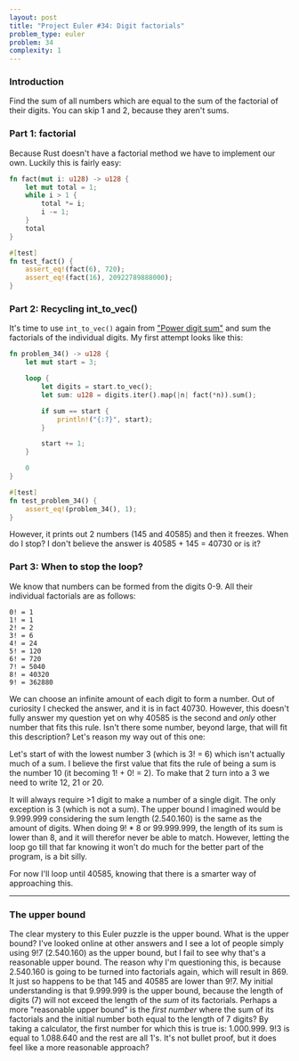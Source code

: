 ```yaml
---
layout: post
title: "Project Euler #34: Digit factorials"
problem_type: euler
problem: 34
complexity: 1
---
```


### Introduction
Find the sum of all numbers which are equal to the sum of the factorial of their digits. You can skip 1 and 2, because they aren't sums.

### Part 1: factorial
Because Rust doesn't have a factorial method we have to implement our own. Luckily this is fairly easy:

```rust
fn fact(mut i: u128) -> u128 {
    let mut total = 1;
    while i > 1 {
        total *= i;
        i -= 1;
    }
    total
}

#[test]
fn test_fact() {
    assert_eq!(fact(6), 720);
    assert_eq!(fact(16), 20922789888000);
}
```

### Part 2: Recycling int_to_vec()
It's time to use `int_to_vec()` again from ["Power digit sum"](/2021/10/26/project-euler-16-power-digit-sum.html) and sum the factorials of the individual digits. My first attempt looks like this:

```rust
fn problem_34() -> u128 {
    let mut start = 3;

    loop {
        let digits = start.to_vec();
        let sum: u128 = digits.iter().map(|n| fact(*n)).sum();

        if sum == start {
            println!("{:?}", start);
        }

        start += 1;
    }

    0
}

#[test]
fn test_problem_34() {
    assert_eq!(problem_34(), 1);
}
```
However, it prints out 2 numbers (145 and 40585) and then it freezes. When do I stop? I don't believe the answer is 40585 + 145 = 40730 or is it?

### Part 3: When to stop the loop?
We know that numbers can be formed from the digits 0-9. All their individual factorials are as follows:

```
0! = 1
1! = 1
2! = 2
3! = 6
4! = 24
5! = 120
6! = 720
7! = 5040
8! = 40320
9! = 362880
```

We can choose an infinite amount of each digit to form a number. Out of curiosity I checked the answer, and it is in fact 40730. However, this doesn't fully answer my question yet on why 40585 is the second and _only_ other number that fits this rule. Isn't there some number, beyond large, that will fit this description? Let's reason my way out of this one:

Let's start of with the lowest number 3 (which is 3! = 6) which isn't actually much of a sum. I believe the first value that fits the rule of being a sum is the number 10 (it becoming 1! + 0! = 2). To make that 2 turn into a 3 we need to write 12, 21 or 20.

It will always require >1 digit to make a number of a single digit. The only exception is 3 (which is not a sum). The upper bound I imagined would be 9.999.999 considering the sum length (2.540.160) is the same as the amount of digits. When doing 9! * 8 or 99.999.999, the length of its sum is lower than 8, and it will therefor never be able to match. However, letting the loop go till that far knowing it won't do much for the better part of the program, is a bit silly.

For now I'll loop until 40585, knowing that there is a smarter way of approaching this.

---

### The upper bound
The clear mystery to this Euler puzzle is the upper bound. What is the upper bound? I've looked online at other answers and I see a lot of people simply using 9!7 (2.540.160) as the upper bound, but I fail to see why that's a reasonable upper bound. The reason why I'm questioning this, is because 2.540.160 is going to be turned into factorials again, which will result in 869. It just so happens to be that 145 and 40585 are lower than 9!7. My initial understanding is that 9.999.999 is the upper bound, because the length of digits (7) will not exceed the length of the _sum_ of its factorials. Perhaps a more "reasonable upper bound" is the _first number_ where the sum of its factorials and the initial number both equal to the length of 7 digits? By taking a calculator, the first number for which this is true is: 1.000.999. 9!3 is equal to 1.088.640 and the rest are all 1's. It's not bullet proof, but it does feel like a more reasonable approach?
